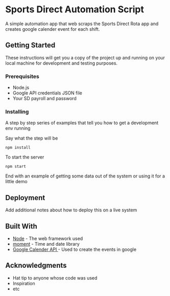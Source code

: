 # Sports Direct Automation Script

A simple automation app that web scraps the Sports Direct Rota app and creates google calender event for each shift.

## Getting Started

These instructions will get you a copy of the project up and running on your local machine for development and testing purposes.

### Prerequisites



* Node.js
* Google API credentials JSON file
* Your SD payroll and password


### Installing

A step by step series of examples that tell you how to get a development env running

Say what the step will be

```
npm install 
```

To start the server

```
npm start 
```

End with an example of getting some data out of the system or using it for a little demo



## Deployment

Add additional notes about how to deploy this on a live system

## Built With

* [Node](http://www.dropwizard.io/1.0.2/docs/) - The web framework used
* [moment](https://momentjs.com/) - Time and date library
* [Google Calender API ](https://developers.google.com/calendar/) - Used to create the events in google



## Acknowledgments

* Hat tip to anyone whose code was used
* Inspiration
* etc





